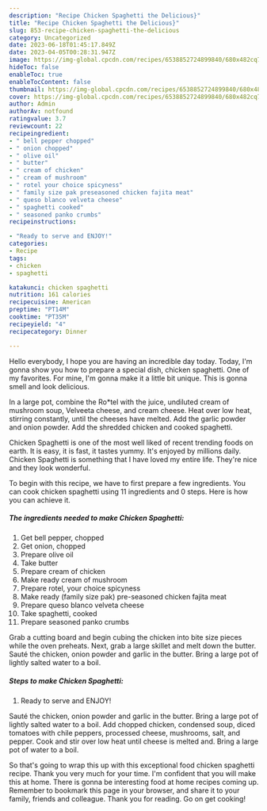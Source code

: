 ```yaml
---
description: "Recipe Chicken Spaghetti the Delicious}"
title: "Recipe Chicken Spaghetti the Delicious}"
slug: 853-recipe-chicken-spaghetti-the-delicious
category: Uncategorized
date: 2023-06-18T01:45:17.849Z
date: 2023-04-05T00:28:31.947Z
image: https://img-global.cpcdn.com/recipes/6538852724899840/680x482cq70/chicken-spaghetti-recipe-main-photo.jpg
hideToc: false
enableToc: true
enableTocContent: false
thumbnail: https://img-global.cpcdn.com/recipes/6538852724899840/680x482cq70/chicken-spaghetti-recipe-main-photo.jpg
cover: https://img-global.cpcdn.com/recipes/6538852724899840/680x482cq70/chicken-spaghetti-recipe-main-photo.jpg
author: Admin
authorAv: notfound
ratingvalue: 3.7
reviewcount: 22
recipeingredient:
- " bell pepper chopped"
- " onion chopped"
- " olive oil"
- " butter"
- " cream of chicken"
- " cream of mushroom"
- " rotel your choice spicyness"
- " family size pak preseasoned chicken fajita meat"
- " queso blanco velveta cheese"
- " spaghetti cooked"
- " seasoned panko crumbs"
recipeinstructions:

- "Ready to serve and ENJOY!"
categories:
- Recipe
tags:
- chicken
- spaghetti

katakunci: chicken spaghetti 
nutrition: 161 calories
recipecuisine: American
preptime: "PT14M"
cooktime: "PT35M"
recipeyield: "4"
recipecategory: Dinner

---
```



Hello everybody, I hope you are having an incredible day today. Today, I'm gonna show you how to prepare a special dish, chicken spaghetti. One of my favorites. For mine, I'm gonna make it a little bit unique. This is gonna smell and look delicious.

In a large pot, combine the Ro*tel with the juice, undiluted cream of mushroom soup, Velveeta cheese, and cream cheese. Heat over low heat, stirring constantly, until the cheeses have melted. Add the garlic powder and onion powder. Add the shredded chicken and cooked spaghetti.

Chicken Spaghetti is one of the most well liked of recent trending foods on earth. It is easy, it is fast, it tastes yummy. It's enjoyed by millions daily. Chicken Spaghetti is something that I have loved my entire life. They're nice and they look wonderful.


To begin with this recipe, we have to first prepare a few ingredients. You can cook chicken spaghetti using 11 ingredients and 0 steps. Here is how you can achieve it.

<!--inarticleads1-->

##### The ingredients needed to make Chicken Spaghetti:

1. Get  bell pepper, chopped
1. Get  onion, chopped
1. Prepare  olive oil
1. Take  butter
1. Prepare  cream of chicken
1. Make ready  cream of mushroom
1. Prepare  rotel, your choice spicyness
1. Make ready  (family size pak) pre-seasoned chicken fajita meat
1. Prepare  queso blanco velveta cheese
1. Take  spaghetti, cooked
1. Prepare  seasoned panko crumbs


Grab a cutting board and begin cubing the chicken into bite size pieces while the oven preheats. Next, grab a large skillet and melt down the butter. Sauté the chicken, onion powder and garlic in the butter. Bring a large pot of lightly salted water to a boil. 

<!--inarticleads2-->

##### Steps to make Chicken Spaghetti:


1. Ready to serve and ENJOY!

Sauté the chicken, onion powder and garlic in the butter. Bring a large pot of lightly salted water to a boil. Add chopped chicken, condensed soup, diced tomatoes with chile peppers, processed cheese, mushrooms, salt, and pepper. Cook and stir over low heat until cheese is melted and. Bring a large pot of water to a boil. 

So that's going to wrap this up with this exceptional food chicken spaghetti recipe. Thank you very much for your time. I'm confident that you will make this at home. There is gonna be interesting food at home recipes coming up. Remember to bookmark this page in your browser, and share it to your family, friends and colleague. Thank you for reading. Go on get cooking!
